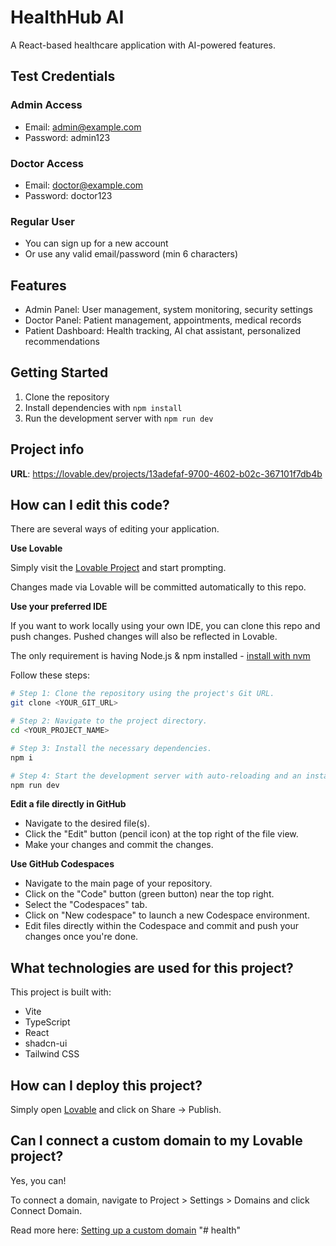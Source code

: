 # HealthHub AI

A React-based healthcare application with AI-powered features.

## Test Credentials

### Admin Access
- Email: admin@example.com
- Password: admin123

### Doctor Access
- Email: doctor@example.com
- Password: doctor123

### Regular User
- You can sign up for a new account
- Or use any valid email/password (min 6 characters)

## Features

- Admin Panel: User management, system monitoring, security settings
- Doctor Panel: Patient management, appointments, medical records
- Patient Dashboard: Health tracking, AI chat assistant, personalized recommendations

## Getting Started

1. Clone the repository
2. Install dependencies with `npm install`
3. Run the development server with `npm run dev`

## Project info

**URL**: https://lovable.dev/projects/13adefaf-9700-4602-b02c-367101f7db4b

## How can I edit this code?

There are several ways of editing your application.

**Use Lovable**

Simply visit the [Lovable Project](https://lovable.dev/projects/13adefaf-9700-4602-b02c-367101f7db4b) and start prompting.

Changes made via Lovable will be committed automatically to this repo.

**Use your preferred IDE**

If you want to work locally using your own IDE, you can clone this repo and push changes. Pushed changes will also be reflected in Lovable.

The only requirement is having Node.js & npm installed - [install with nvm](https://github.com/nvm-sh/nvm#installing-and-updating)

Follow these steps:

```sh
# Step 1: Clone the repository using the project's Git URL.
git clone <YOUR_GIT_URL>

# Step 2: Navigate to the project directory.
cd <YOUR_PROJECT_NAME>

# Step 3: Install the necessary dependencies.
npm i

# Step 4: Start the development server with auto-reloading and an instant preview.
npm run dev
```

**Edit a file directly in GitHub**

- Navigate to the desired file(s).
- Click the "Edit" button (pencil icon) at the top right of the file view.
- Make your changes and commit the changes.

**Use GitHub Codespaces**

- Navigate to the main page of your repository.
- Click on the "Code" button (green button) near the top right.
- Select the "Codespaces" tab.
- Click on "New codespace" to launch a new Codespace environment.
- Edit files directly within the Codespace and commit and push your changes once you're done.

## What technologies are used for this project?

This project is built with:

- Vite
- TypeScript
- React
- shadcn-ui
- Tailwind CSS

## How can I deploy this project?

Simply open [Lovable](https://lovable.dev/projects/13adefaf-9700-4602-b02c-367101f7db4b) and click on Share -> Publish.

## Can I connect a custom domain to my Lovable project?

Yes, you can!

To connect a domain, navigate to Project > Settings > Domains and click Connect Domain.

Read more here: [Setting up a custom domain](https://docs.lovable.dev/tips-tricks/custom-domain#step-by-step-guide)
"# health" 
